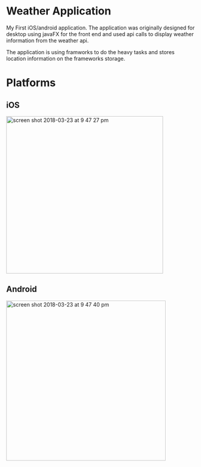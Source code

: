# Weather Application 

My First iOS/android application. The application was originally designed for desktop using 
javaFX for the front end and used api calls to display weather information from the weather api. 

The application is using framworks to do the heavy tasks and stores location information on the frameworks
storage. 

# Platforms 

## iOS

<img width="419" alt="screen shot 2018-03-23 at 9 47 27 pm" src="https://user-images.githubusercontent.com/16858570/37860571-1420ac58-2ee5-11e8-8f8f-f06e3d4f27b6.png">

## Android 

<img width="426" alt="screen shot 2018-03-23 at 9 47 40 pm" src="https://user-images.githubusercontent.com/16858570/37860576-2ecdf72c-2ee5-11e8-8564-8ccba6530aed.png">
